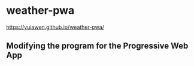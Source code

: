 # weather-pwa
https://yuiawen.github.io/weather-pwa/
## Modifying the program for the Progressive Web App
